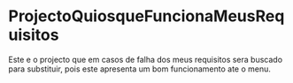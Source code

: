 # ProjectoQuiosqueFuncionaMeusRequisitos
Este e o projecto que em casos de falha dos meus requisitos sera buscado para substituir, pois este apresenta um bom funcionamento ate o menu.
